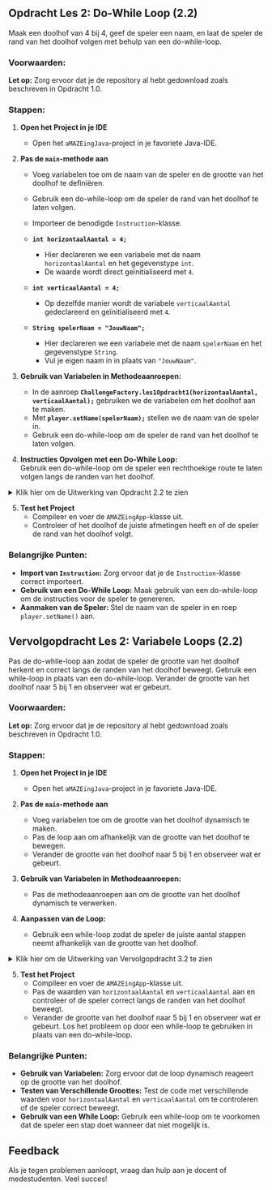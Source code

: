 ## Opdracht Les 2: Do-While Loop (2.2)

Maak een doolhof van 4 bij 4, geef de speler een naam, en laat de speler de rand van het doolhof volgen met behulp van een do-while-loop.

### Voorwaarden:
**Let op:** Zorg ervoor dat je de repository al hebt gedownload zoals beschreven in Opdracht 1.0.

### Stappen:
1. **Open het Project in je IDE**
    - Open het `aMAZEingJava`-project in je favoriete Java-IDE.

2. **Pas de `main`-methode aan**
    - Voeg variabelen toe om de naam van de speler en de grootte van het doolhof te definiëren.
    - Gebruik een do-while-loop om de speler de rand van het doolhof te laten volgen.
    - Importeer de benodigde `Instruction`-klasse.

    - **`int horizontaalAantal = 4;`**
        - Hier declareren we een variabele met de naam `horizontaalAantal` en het gegevenstype `int`.
        - De waarde wordt direct geïnitialiseerd met `4`.

    - **`int verticaalAantal = 4;`**
        - Op dezelfde manier wordt de variabele `verticaalAantal` gedeclareerd en geïnitialiseerd met `4`.

    - **`String spelerNaam = "JouwNaam";`**
        - Hier declareren we een variabele met de naam `spelerNaam` en het gegevenstype `String`.
        - Vul je eigen naam in in plaats van `"JouwNaam"`.

3. **Gebruik van Variabelen in Methodeaanroepen:**
    - In de aanroep **`ChallengeFactory.les1Opdracht1(horizontaalAantal, verticaalAantal);`** gebruiken we de variabelen om het doolhof aan te maken.
    - Met **`player.setName(spelerNaam);`** stellen we de naam van de speler in.
    - Gebruik een do-while-loop om de speler de rand van het doolhof te laten volgen.

4. **Instructies Opvolgen met een Do-While Loop:**  
      Gebruik een do-while-loop om de speler een rechthoekige route te laten volgen langs de randen van het doolhof.

<details>
  <summary>Klik hier om de Uitwerking van Opdracht 2.2 te zien</summary>

  ```java
  package nl.novi.amazeing;

import nl.novi.amazeing.factories.ChallengeFactory;

public class AMAZEingApp {

    public static void main(String[] args) {
        int horizontaalAantal = 4;
        int verticaalAantal = 4;

        String spelerNaam = "jouw naam";

        var challenge = ChallengeFactory.constructChallenge1(horizontaalAantal, verticaalAantal);
        var player = challenge.player();
        player.setSpeed(10);
        // Zet de naam van de speler
        player.setName(spelerNaam);
        player.showMaze();

        // Gebruik een for-loop om de rand van het doolhof te volgen
        for (int sides = 0; sides < 4; sides++) {
            do {
                player.moveForward();
            } while (player.canMoveForward());
            player.turnRight();
        }
    }
}
  ```

</details>

5. **Test het Project**
    - Compileer en voer de `AMAZEingApp`-klasse uit.
    - Controleer of het doolhof de juiste afmetingen heeft en of de speler de rand van het doolhof volgt.

### Belangrijke Punten:
- **Import van `Instruction`:** Zorg ervoor dat je de `Instruction`-klasse correct importeert.
- **Gebruik van een Do-While Loop:** Maak gebruik van een do-while-loop om de instructies voor de speler te genereren.
- **Aanmaken van de Speler:** Stel de naam van de speler in en roep `player.setName()` aan.

## Vervolgopdracht Les 2: Variabele Loops (2.2)

Pas de do-while-loop aan zodat de speler de grootte van het doolhof herkent en correct langs de randen van het doolhof beweegt. Gebruik een while-loop in plaats van een do-while-loop. Verander de grootte van het doolhof naar 5 bij 1 en observeer wat er gebeurt.

### Voorwaarden:
**Let op:** Zorg ervoor dat je de repository al hebt gedownload zoals beschreven in Opdracht 1.0.

### Stappen:
1. **Open het Project in je IDE**
   - Open het `aMAZEingJava`-project in je favoriete Java-IDE.

2. **Pas de `main`-methode aan**
   - Voeg variabelen toe om de grootte van het doolhof dynamisch te maken.
   - Pas de loop aan om afhankelijk van de grootte van het doolhof te bewegen.
   - Verander de grootte van het doolhof naar 5 bij 1 en observeer wat er gebeurt.

3. **Gebruik van Variabelen in Methodeaanroepen:**
   - Pas de methodeaanroepen aan om de grootte van het doolhof dynamisch te verwerken.

4. **Aanpassen van de Loop:**
   - Gebruik een while-loop zodat de speler de juiste aantal stappen neemt afhankelijk van de grootte van het doolhof.

<details>
  <summary>Klik hier om de Uitwerking van Vervolgopdracht 3.2 te zien</summary>

  ```java
  package nl.novi.amazeing;

import nl.novi.amazeing.factories.ChallengeFactory;

public class AMAZEingApp {

    public static void main(String[] args) {
        int horizontaalAantal = 5; // Pas deze waarde aan om de grootte van het doolhof te wijzigen
        int verticaalAantal = 1;

        String spelerNaam = "jouw naam";

        var challenge = ChallengeFactory.les1Opdracht1(horizontaalAantal, verticaalAantal);
        var player = challenge.player();
        player.setSpeed(10);
        // Zet de naam van de speler
        player.setName(spelerNaam);
        player.showMaze();

        for (int sides = 0; sides < 4; sides++) {
            while (player.canMoveForward()) {
                player.moveForward();
            }
            player.turnRight();
        }
    }
}
  ```

</details>

5. **Test het Project**
   - Compileer en voer de `AMAZEingApp`-klasse uit.
   - Pas de waarden van `horizontaalAantal` en `verticaalAantal` aan en controleer of de speler correct langs de randen van het doolhof beweegt.
   - Verander de grootte van het doolhof naar 5 bij 1 en observeer wat er gebeurt. Los het probleem op door een while-loop te gebruiken in plaats van een do-while-loop.

### Belangrijke Punten:
- **Gebruik van Variabelen:** Zorg ervoor dat de loop dynamisch reageert op de grootte van het doolhof.
- **Testen van Verschillende Groottes:** Test de code met verschillende waarden voor `horizontaalAantal` en `verticaalAantal` om te controleren of de speler correct beweegt.
- **Gebruik van een While Loop:** Gebruik een while-loop om te voorkomen dat de speler een stap doet wanneer dat niet mogelijk is.

## Feedback
Als je tegen problemen aanloopt, vraag dan hulp aan je docent of medestudenten. Veel succes!
